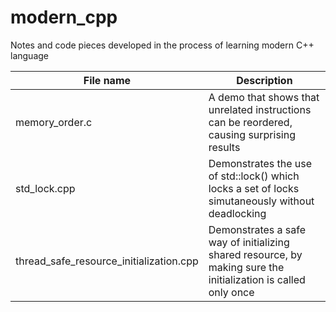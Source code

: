 # modern_cpp
Notes and code pieces developed in the process of learning modern C++ language

File name | Description
----------|------------
memory_order.c | A demo that shows that unrelated instructions can be reordered, causing surprising results
std_lock.cpp | Demonstrates the use of std::lock() which locks a set of locks simutaneously without deadlocking
thread_safe_resource_initialization.cpp | Demonstrates a safe way of initializing shared resource, by making sure the initialization is called only once
